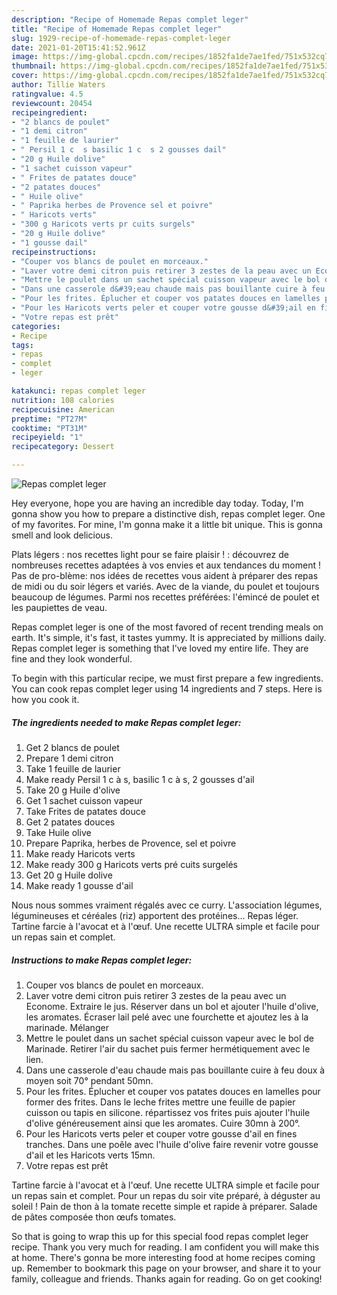 ```yaml
---
description: "Recipe of Homemade Repas complet leger"
title: "Recipe of Homemade Repas complet leger"
slug: 1929-recipe-of-homemade-repas-complet-leger
date: 2021-01-20T15:41:52.961Z
image: https://img-global.cpcdn.com/recipes/1852fa1de7ae1fed/751x532cq70/repas-complet-leger-photo-principale-de-la-recette.jpg
thumbnail: https://img-global.cpcdn.com/recipes/1852fa1de7ae1fed/751x532cq70/repas-complet-leger-photo-principale-de-la-recette.jpg
cover: https://img-global.cpcdn.com/recipes/1852fa1de7ae1fed/751x532cq70/repas-complet-leger-photo-principale-de-la-recette.jpg
author: Tillie Waters
ratingvalue: 4.5
reviewcount: 20454
recipeingredient:
- "2 blancs de poulet"
- "1 demi citron"
- "1 feuille de laurier"
- " Persil 1 c  s basilic 1 c  s 2 gousses dail"
- "20 g Huile dolive"
- "1 sachet cuisson vapeur"
- " Frites de patates douce"
- "2 patates douces"
- " Huile olive"
- " Paprika herbes de Provence sel et poivre"
- " Haricots verts"
- "300 g Haricots verts pr cuits surgels"
- "20 g Huile dolive"
- "1 gousse dail"
recipeinstructions:
- "Couper vos blancs de poulet en morceaux."
- "Laver votre demi citron puis retirer 3 zestes de la peau avec un Econome. Extraire le jus. Réserver dans un bol et ajouter l&#39;huile d&#39;olive, les aromates. Écraser lail pelé avec une fourchette et ajoutez les à la marinade. Mélanger"
- "Mettre le poulet dans un sachet spécial cuisson vapeur avec le bol de Marinade. Retirer l&#39;air du sachet puis fermer hermétiquement avec le lien."
- "Dans une casserole d&#39;eau chaude mais pas bouillante cuire à feu doux à moyen soit 70° pendant 50mn."
- "Pour les frites. Éplucher et couper vos patates douces en lamelles pour former des frites. Dans le leche frites mettre une feuille de papier cuisson ou tapis en silicone. répartissez vos frites puis ajouter l&#39;huile d&#39;olive généreusement ainsi que les aromates. Cuire 30mn à 200°."
- "Pour les Haricots verts peler et couper votre gousse d&#39;ail en fines tranches. Dans une poêle avec l&#39;huile d&#39;olive faire revenir votre gousse d&#39;ail et les Haricots verts 15mn."
- "Votre repas est prêt"
categories:
- Recipe
tags:
- repas
- complet
- leger

katakunci: repas complet leger 
nutrition: 108 calories
recipecuisine: American
preptime: "PT27M"
cooktime: "PT31M"
recipeyield: "1"
recipecategory: Dessert

---
```



![Repas complet leger](https://img-global.cpcdn.com/recipes/1852fa1de7ae1fed/751x532cq70/repas-complet-leger-photo-principale-de-la-recette.jpg)

Hey everyone, hope you are having an incredible day today. Today, I'm gonna show you how to prepare a distinctive dish, repas complet leger. One of my favorites. For mine, I'm gonna make it a little bit unique. This is gonna smell and look delicious.

Plats légers : nos recettes light pour se faire plaisir ! : découvrez de nombreuses recettes adaptées à vos envies et aux tendances du moment ! Pas de pro-blème: nos idées de recettes vous aident à préparer des repas de midi ou du soir légers et variés. Avec de la viande, du poulet et toujours beaucoup de légumes. Parmi nos recettes préférées: l&#39;émincé de poulet et les paupiettes de veau.

Repas complet leger is one of the most favored of recent trending meals on earth. It's simple, it's fast, it tastes yummy. It is appreciated by millions daily. Repas complet leger is something that I've loved my entire life. They are fine and they look wonderful.


To begin with this particular recipe, we must first prepare a few ingredients. You can cook repas complet leger using 14 ingredients and 7 steps. Here is how you cook it.

<!--inarticleads1-->

##### The ingredients needed to make Repas complet leger:

1. Get 2 blancs de poulet
1. Prepare 1 demi citron
1. Take 1 feuille de laurier
1. Make ready  Persil 1 c à s, basilic 1 c à s, 2 gousses d&#39;ail
1. Take 20 g Huile d&#39;olive
1. Get 1 sachet cuisson vapeur
1. Take  Frites de patates douce
1. Get 2 patates douces
1. Take  Huile olive
1. Prepare  Paprika, herbes de Provence, sel et poivre
1. Make ready  Haricots verts
1. Make ready 300 g Haricots verts pré cuits surgelés
1. Get 20 g Huile dolive
1. Make ready 1 gousse d&#39;ail


Nous nous sommes vraiment régalés avec ce curry. L&#39;association légumes, légumineuses et céréales (riz) apportent des protéines… Repas léger. Tartine farcie à l&#39;avocat et à l&#39;œuf. Une recette ULTRA simple et facile pour un repas sain et complet. 

<!--inarticleads2-->

##### Instructions to make Repas complet leger:

1. Couper vos blancs de poulet en morceaux.
1. Laver votre demi citron puis retirer 3 zestes de la peau avec un Econome. Extraire le jus. Réserver dans un bol et ajouter l&#39;huile d&#39;olive, les aromates. Écraser lail pelé avec une fourchette et ajoutez les à la marinade. Mélanger
1. Mettre le poulet dans un sachet spécial cuisson vapeur avec le bol de Marinade. Retirer l&#39;air du sachet puis fermer hermétiquement avec le lien.
1. Dans une casserole d&#39;eau chaude mais pas bouillante cuire à feu doux à moyen soit 70° pendant 50mn.
1. Pour les frites. Éplucher et couper vos patates douces en lamelles pour former des frites. Dans le leche frites mettre une feuille de papier cuisson ou tapis en silicone. répartissez vos frites puis ajouter l&#39;huile d&#39;olive généreusement ainsi que les aromates. Cuire 30mn à 200°.
1. Pour les Haricots verts peler et couper votre gousse d&#39;ail en fines tranches. Dans une poêle avec l&#39;huile d&#39;olive faire revenir votre gousse d&#39;ail et les Haricots verts 15mn.
1. Votre repas est prêt


Tartine farcie à l&#39;avocat et à l&#39;œuf. Une recette ULTRA simple et facile pour un repas sain et complet. Pour un repas du soir vite préparé, à déguster au soleil ! Pain de thon à la tomate recette simple et rapide à préparer. Salade de pâtes composée thon œufs tomates. 

So that is going to wrap this up for this special food repas complet leger recipe. Thank you very much for reading. I am confident you will make this at home. There's gonna be more interesting food at home recipes coming up. Remember to bookmark this page on your browser, and share it to your family, colleague and friends. Thanks again for reading. Go on get cooking!
